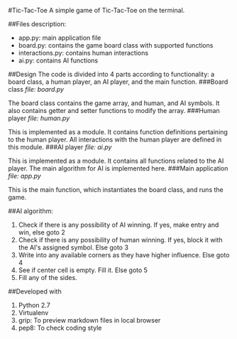 #Tic-Tac-Toe
A simple game of Tic-Tac-Toe on the terminal. 

##Files description:
* app.py: main application file
* board.py: contains the game board class with supported functions
* interactions.py: contains human interactions
* ai.py: contains AI functions 

##Design
The code is divided into 4 parts according to functionality: a board class, a human player, an AI player, and the main function. 
###Board class
*file: board.py*

The board class contains the game array, and human, and AI symbols. It also contains getter and setter functions to modify the array. 
###Human player
*file: human.py*

This is implemented as a module. It contains function definitions pertaining to the human player. All interactions with the human player are defined in this module. 
###AI player
*file: ai.py*

This is implemented as a module. It contains all functions related to the AI player. The main algorithm for AI is implemented here. 
###Main application
*file: app.py*

This is the main function, which instantiates the board class, and runs the game. 

##AI algorithm:
1. Check if there is any possibility of AI winning. If yes, make entry and win, else goto 2
2. Check if there is any possibility of human winning. If yes, block it with the AI's assigned symbol. Else goto 3
3. Write into any available corners as they have higher influence. Else goto 4
4. See if center cell is empty. Fill it. Else goto 5
5. Fill any of the sides. 

##Developed with
1. Python 2.7
2. Virtualenv
3. grip: To preview markdown files in local browser
4. pep8: To check coding style